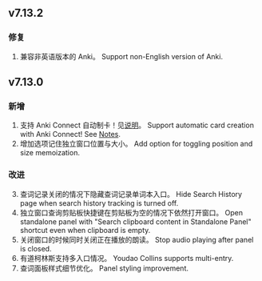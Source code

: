 ## v7.13.2

### 修复

1. 兼容非英语版本的 Anki。
   Support non-English version of Anki.

## v7.13.0

### 新增

1. 支持 Anki Connect 自动制卡！见[说明](../anki.md)。
   Support automatic card creation with Anki Connect! See [Notes](../anki.md).
2. 增加选项记住独立窗口位置与大小。
   Add option for toggling position and size memoization.

### 改进

3. 查词记录关闭的情况下隐藏查词记录单词本入口。
   Hide Search History page when search history tracking is turned off.
4. 独立窗口查询剪贴板快捷键在剪贴板为空的情况下依然打开窗口。
   Open standalone panel with "Search clipboard content in Standalone Panel" shortcut even when clipboard is empty.
5. 关闭窗口的时候同时关闭正在播放的朗读。
   Stop audio playing after panel is closed.
6. 有道柯林斯支持多入口情况。
   Youdao Collins supports multi-entry.
7. 查词面板样式细节优化。
   Panel styling improvement.
